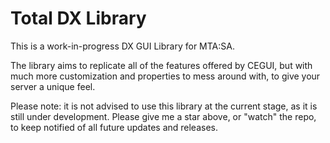 # Total DX Library

This is a work-in-progress DX GUI Library for MTA:SA.

The library aims to replicate all of the features offered by CEGUI, but with much more customization and properties to mess around with, to give your server a unique feel.

Please note: it is not advised to use this library at the current stage, as it is still under development. Please give me a star above, or "watch" the repo, to keep notified of all future updates and releases.